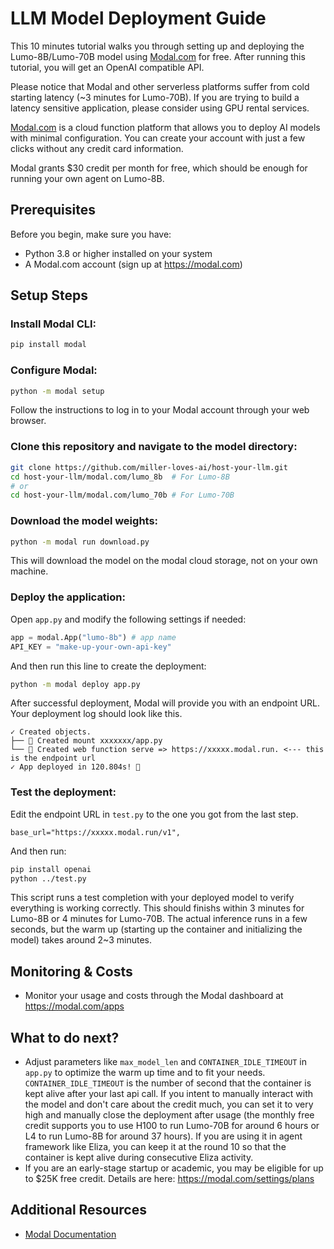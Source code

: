 # LLM Model Deployment Guide

This 10 minutes tutorial walks you through setting up and deploying the Lumo-8B/Lumo-70B model using [Modal.com](https://modal.com/) for free. After running this tutorial, you will get an OpenAI compatible API.

Please notice that Modal and other serverless platforms suffer from cold starting latency (~3 minutes for Lumo-70B). If you are trying to build a latency sensitive application, please consider using GPU rental services.

[Modal.com](https://modal.com/) is a cloud function platform that allows you to deploy AI models with minimal configuration. You can create your account with just a few clicks without any credit card information.

Modal grants $30 credit per month for free, which should be enough for running your own agent on Lumo-8B.

## Prerequisites

Before you begin, make sure you have:
- Python 3.8 or higher installed on your system
- A Modal.com account (sign up at https://modal.com)

## Setup Steps

### Install Modal CLI:
   ```bash
   pip install modal
   ```

### Configure Modal:
   ```bash
   python -m modal setup
   ```
   Follow the instructions to log in to your Modal account through your web browser.

### Clone this repository and navigate to the model directory:
   ```bash
   git clone https://github.com/miller-loves-ai/host-your-llm.git
   cd host-your-llm/modal.com/lumo_8b  # For Lumo-8B
   # or
   cd host-your-llm/modal.com/lumo_70b # For Lumo-70B
   ```

### Download the model weights:
   ```bash
   python -m modal run download.py
   ```
   This will download the model on the modal cloud storage, not on your own machine.

### Deploy the application:
   Open `app.py` and modify the following settings if needed:
   ```python
app = modal.App("lumo-8b") # app name
API_KEY = "make-up-your-own-api-key"
```

And then run this line to create the deployment:

   ```bash
   python -m modal deploy app.py
   ```
   After successful deployment, Modal will provide you with an endpoint URL. Your deployment log should look like this.
   ```
   ✓ Created objects.
   ├── 🔨 Created mount xxxxxxx/app.py
   └── 🔨 Created web function serve => https://xxxxx.modal.run. <--- this is the endpoint url
   ✓ App deployed in 120.804s! 🎉
   ```

### Test the deployment:
Edit the endpoint URL in `test.py` to the one you got from the last step.

```
base_url="https://xxxxx.modal.run/v1",
```
And then run:
   ```bash
   pip install openai
   python ../test.py
   ```
   This script runs a test completion with your deployed model to verify everything is working correctly. This should finishs within 3 minutes for Lumo-8B or 4 minutes for Lumo-70B. The actual inference runs in a few seconds, but the warm up (starting up the container and initializing the model) takes around 2~3 minutes.

## Monitoring & Costs

- Monitor your usage and costs through the Modal dashboard at https://modal.com/apps

## What to do next?

- Adjust parameters like `max_model_len` and `CONTAINER_IDLE_TIMEOUT` in `app.py` to optimize the warm up time and to fit your needs. `CONTAINER_IDLE_TIMEOUT` is the number of second that the container is kept alive after your last api call. If you intent to manually interact with the model and don't care about the credit much, you can set it to very high and manually close the deployment after usage (the monthly free credit supports you to use H100 to run Lumo-70B for around 6 hours or L4 to run Lumo-8B for around 37 hours). If you are using it in agent framework like Eliza, you can keep it at the round 10 so that the container is kept alive during consecutive Eliza activity.
- If you are an early-stage startup or academic, you may be eligible for up to $25K free credit. Details are here: https://modal.com/settings/plans

## Additional Resources

- [Modal Documentation](https://modal.com/docs)
